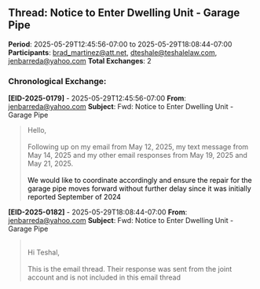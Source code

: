 ## Thread: Notice to Enter Dwelling Unit - Garage Pipe
**Period**: 2025-05-29T12:45:56-07:00 to 2025-05-29T18:08:44-07:00
**Participants**: brad_martinez@att.net, dteshale@teshalelaw.com, jenbarreda@yahoo.com
**Total Exchanges**: 2

### Chronological Exchange:

**[EID-2025-0179]** - 2025-05-29T12:45:56-07:00
**From**: jenbarreda@yahoo.com
**Subject**: Fwd: Notice to Enter Dwelling Unit - Garage Pipe
> <html><head><meta http-equiv="content-type" content="text/html; charset=utf-8"></head><body dir="auto"><div dir="ltr">﻿Hello,<div dir="ltr"><div dir="ltr"><div dir="ltr"><br></div><div dir="ltr">Following up on my email from May 12, 2025, my text message from May 14, 2025 and my other email responses from May 19, 2025 and May 21, 2025. </div><div dir="ltr"><br></div><div dir="ltr"><p class="p1" style="margin: 0px; font-width: normal; line-height: normal; font-size-adjust: none; font-kerning: auto; font-variant-alternates: normal; font-variant-ligatures: normal; font-variant-numeric: normal; font-variant-east-asian: normal; font-variant-position: normal; font-feature-settings: normal; font-optical-sizing: auto; font-variation-settings: normal; caret-color: rgb(0, 0, 0); color: rgb(0, 0, 0); -webkit-text-size-adjust: auto;"><span class="s1">We would like to coordinate accordingly and ensure the repair for the garage pipe moves forward without further delay since it was initially reported September of 2024

**[EID-2025-0182]** - 2025-05-29T18:08:44-07:00
**From**: jenbarreda@yahoo.com
**Subject**: Fwd: Notice to Enter Dwelling Unit - Garage Pipe
> <html><head><meta http-equiv="content-type" content="text/html; charset=utf-8"></head><body dir="auto"><div dir="ltr"><br><div dir="ltr">Hi Teshal,</div><div dir="ltr"><br></div><div dir="ltr">This is the email thread. Their response was sent from the joint account and is not included in this email thread

